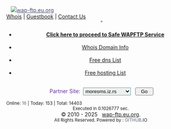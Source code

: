 
<tbody> 
<tr> 
<td>&nbsp;&nbsp;&nbsp;<img src="https://wap-ftp.eu.org/images/logo1.png"/><a href="./index.php?set=46" style="color:#464d69;"></td><td>wap-ftp.eu.org</a><br/></td></tr></tbody></div></h1><div class="topnav nav"> <a href="https://whois.moresms.eu.org/index.php?client=dns&domain=moresms.eu.org&id=46">Whois</a>&nbsp;|&nbsp;<a href="https://wap-ftp.eu.org/index.php?guestbook=46">Guestbook</a>&nbsp;|&nbsp;<a href="https://wap-ftp.eu.org/index.php?contact=46">Contact Us</a></div><div id="wrapper"><div class="content">
<div class="info menu" style="text-align:center;color:green;">&nbsp"
 </div>

<div class="menu"><center><ul><li><a href="https://wap-ftp.eu.org/index.php?ftp=index&sett=46"><b>Click here to proceed to Safe WAPFTP Service</b></a></li><br><li><a href="https://wap-ftp.eu.org/index.php?whoisdomain=46">Whois Domain Info</a></li><br><li><a href="https://wap-ftp.eu.org/freedns.php?free=46">Free dns List</a></li><br><li><a href="https://wap-ftp.eu.org/freehosting.php?free=46">Free hosting List</a></li></ul></center><br class="clear"/></div><div class="menu_j">
<div class="content" style="text-align: center;">
<form action="https://wap-ftp.eu.org/partner.php" method="post">
<span style="color: #663399;">&nbsp;Partner Site:&nbsp;&nbsp;<select style="border: 1px solid #5F9EA0; padding: 1px; class="title56" name="partner"> 
<option value="moresms.iz.rs" selected="selected">moresms.iz.rs</option>
<option value="wapftp.net.eu.org">wapftp.net.eu.org</option>
<option value="whoisdomain.eu.org">whoisdomain</option>
<option value="filemanager.net.eu.org">filemanager</option>
<option value="realwap.eu.org">realwap</option> 
</select>&nbsp;&nbsp;&nbsp;<input type="submit" value="&nbsp;&nbsp;Go&nbsp;&nbsp;"/></form>
</span>
</div>
</div>
</div>
<div class="footer"><div></div><small>Online: <a style="color: #63687a; text-decoration: none;" href="https://wap-ftp.eu.org/stats.php">16</a> | Today: 153 | Total: 14403</small></div></div><div class="footer"><center><small>Executed in 0.1026777 sec.</small><div>&copy;&nbsp;2010&nbsp;-&nbsp;2025&nbsp;&nbsp;&nbsp;<a href="index.html">wap-ftp.eu.org</a>.<div/><small>All&nbsp;Rights&nbsp;Reserved.&nbsp;Powered&nbsp;by&nbsp;:&nbsp;<a href="http://github.io" style="color: #63687a; text-decoration: none;">GITHUB</a>.IO</small>
</body>
</html>
